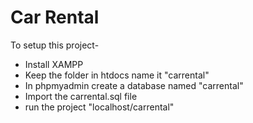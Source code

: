 <h1>Car Rental</h1>

<p>To setup this project-
<ul>
  <li>Install XAMPP</li>
  <li>Keep the folder in htdocs name it "carrental"</li>
  <li>In phpmyadmin create a database named "carrental"</li>
  <li>Import the carrental.sql file</li>
  <li>run the project "localhost/carrental"</li>
</ul>
</p>
